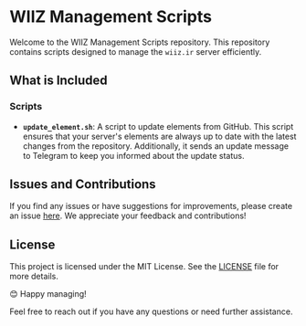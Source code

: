 # WIIZ Management Scripts

Welcome to the WIIZ Management Scripts repository. This repository contains scripts designed to manage the `wiiz.ir` server efficiently.

## What is Included

### Scripts

- **`update_element.sh`**: A script to update elements from GitHub. This script ensures that your server's elements are always up to date with the latest changes from the repository. Additionally, it sends an update message to Telegram to keep you informed about the update status.

## Issues and Contributions

If you find any issues or have suggestions for improvements, please create an issue [here](https://github.com/wiiz-ir/scripts/issues). We appreciate your feedback and contributions!

## License

This project is licensed under the MIT License. See the [LICENSE](https://github.com/wiiz-ir/scripts/blob/main/LICENCE) file for more details.

😊 Happy managing!

Feel free to reach out if you have any questions or need further assistance.
